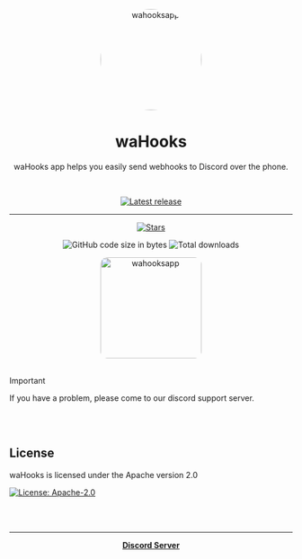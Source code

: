 <div align="center">

<p align="center">
    <img width="180px" style="border-radius: 50%" src="https://media.discordapp.net/attachments/1218206716626341991/1227211124273971261/20240409_135433.png?ex=6627946c&is=66151f6c&hm=f275fd001207acf385991f6f59ece88634799ffa9aead09d94d45d93eb6570ab&" alt="wahooksapp">
</p>

# waHooks
waHooks app helps you easily send webhooks to Discord over the phone.

<br/>

  [![Latest release](https://img.shields.io/github/v/release/warfdev/wahooks-app?color=3AB8BA&display_name=release&label=Latest&style=for-the-badge)](https://github.com/warfdev/wahooks-app/releases/latest)

---

  [![Stars](https://img.shields.io/github/stars/warfdev/wahooks-app?logo=github&style=for-the-badge)](https://github.com/warfdev/wahooks-app/stargazers)
  
  ![GitHub code size in bytes](https://img.shields.io/github/languages/code-size/warfdev/wahooks-app?logo=github&logoColor=%23fff&style=for-the-badge)
  ![Total downloads](https://img.shields.io/github/downloads/warfdev/wahooks-app/total?style=for-the-badge&logo=github&label=Downloads%20(Total)&color=blue)


<img width="180px" style="border-radius: 7%" src="https://media.discordapp.net/attachments/1227214853954080798/1228833678302511144/Screenshot_20240414_012540.jpg?ex=662d7b8b&is=661b068b&hm=4127a056777d738a635ad1429a013100a62d009a94c27e28de81855a3f18a2b1&" alt="wahooksapp">

</div>



<br/>

> [!IMPORTANT]
> If you have a problem, please come to our discord support server.

<br/>

<br/>

License
---
waHooks is licensed under the Apache version 2.0

[![License: Apache-2.0](https://img.shields.io/badge/License-Apache%20v2.0-blue.svg?style=for-the-badge)](https://github.com/warfdev/wahooks-app/blob/master/LICENSE)


<br/>
<br/>

---


<div align="center">

<strong>[ Discord Server ](https://discord.com/invite/msk8n4ESMT)</strong>

</div>

